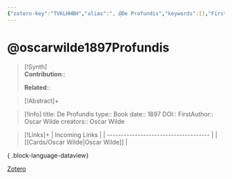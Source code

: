 ```yaml
---
{"zotero-key":"TVKLHHBH","alias":", @De Profundis","keywords":[],"FirstAuthor":"[[ Oscar Wilde]]","tags":["source/book"],"dg-publish":true,"permalink":"/sources/books/oscarwilde1897-profundis/","dgPassFrontmatter":true}
---
```


# @oscarwilde1897Profundis

>[!Synth]  
>**Contribution**::  
>  
>**Related**:: 
>  

> [!Abstract]+
> 

> [!Info]
> title: De Profundis
> type:: Book
> date:: 1897
> DOI:: 
> FirstAuthor:: Oscar Wilde
> creators:: Oscar Wilde

> [!Links]+
>  | Incoming Links                        |
> | ------------------------------------- |
> | [[Cards/Oscar Wilde\|Oscar Wilde]] |
> 
{ .block-language-dataview}


[Zotero](zotero://select/library/items/TVKLHHBH) 




